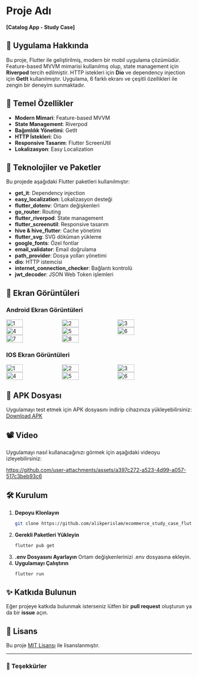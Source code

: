 # Proje Adı
**[Catalog App - Study Case]**

## 📱 Uygulama Hakkında
Bu proje, Flutter ile geliştirilmiş, modern bir mobil uygulama çözümüdür. Feature-based MVVM mimarisi kullanılmış olup, state management için **Riverpod** tercih edilmiştir. HTTP istekleri için **Dio** ve dependency injection için **GetIt** kullanılmıştır. Uygulama, 6 farklı ekranı ve çeşitli özellikleri ile zengin bir deneyim sunmaktadır.

## 🎯 Temel Özellikler
- **Modern Mimari**: Feature-based MVVM
- **State Management**: Riverpod
- **Bağımlılık Yönetimi**: GetIt
- **HTTP İstekleri**: Dio
- **Responsive Tasarım**: Flutter ScreenUtil
- **Lokalizasyon**: Easy Localization

## 🚀 Teknolojiler ve Paketler
Bu projede aşağıdaki Flutter paketleri kullanılmıştır:

- **get_it**: Dependency injection
- **easy_localization**: Lokalizasyon desteği
- **flutter_dotenv**: Ortam değişkenleri
- **go_router**: Routing
- **flutter_riverpod**: State management
- **flutter_screenutil**: Responsive tasarım
- **hive & hive_flutter**: Cache yönetimi
- **flutter_svg**: SVG döküman yükleme
- **google_fonts**: Özel fontlar
- **email_validator**: Email doğrulama
- **path_provider**: Dosya yolları yönetimi
- **dio**: HTTP istemcisi
- **internet_connection_checker**: Bağlantı kontrolü
- **jwt_decoder**: JSON Web Token işlemleri

## 📸 Ekran Görüntüleri
### Android Ekran Görüntüleri
<div style="display: flex; flex-wrap: wrap;">
    <img src="https://github.com/alikperislam/alikperislam/tree/main/catalog_app_assets/android/1.jpg" alt = "1" style="width: 30%;">
    <img src="https://github.com/alikperislam/alikperislam/tree/main/catalog_app_assets/android/2.jpg" alt = "2" style="width: 30%;">
    <img src="https://github.com/alikperislam/alikperislam/tree/main/catalog_app_assets/android/3.jpg" alt = "3" style="width: 30%;">
    <img src="https://github.com/alikperislam/alikperislam/tree/main/catalog_app_assets/android/4.jpg" alt = "4" style="width: 30%;">
    <img src="https://github.com/alikperislam/alikperislam/tree/main/catalog_app_assets/android/5.jpg" alt = "5" style="width: 30%;">
    <img src="https://github.com/alikperislam/alikperislam/tree/main/catalog_app_assets/android/6.jpg" alt = "6" style="width: 30%;">
    <img src="https://github.com/alikperislam/alikperislam/tree/main/catalog_app_assets/android/7.jpg" alt = "7" style="width: 30%;">
    <img src="https://github.com/alikperislam/alikperislam/tree/main/catalog_app_assets/android/8.jpg" alt = "8" style="width: 30%;">
</div>

### IOS Ekran Görüntüleri
<div style="display: flex; flex-wrap: wrap;">
    <img src="https://github.com/alikperislam/alikperislam/tree/main/catalog_app_assets/ios/1.png" alt = "1" style="width: 30%;">
    <img src="https://github.com/alikperislam/alikperislam/tree/main/catalog_app_assets/ios/2.png" alt = "2" style="width: 30%;">
    <img src="https://github.com/alikperislam/alikperislam/tree/main/catalog_app_assets/ios/3.png" alt = "3" style="width: 30%;">
    <img src="https://github.com/alikperislam/alikperislam/tree/main/catalog_app_assets/ios/4.png" alt = "4" style="width: 30%;">
    <img src="https://github.com/alikperislam/alikperislam/tree/main/catalog_app_assets/ios/5.png" alt = "5" style="width: 30%;">
    <img src="https://github.com/alikperislam/alikperislam/tree/main/catalog_app_assets/ios/6.png" alt = "6" style="width: 30%;">
</div>


## 📂 APK Dosyası
Uygulamayı test etmek için APK dosyasını indirip cihazınıza yükleyebilirsiniz:
[Download APK](https://github.com/alikperislam/alikperislam/blob/main/catalog_app_assets/app-release.apk)

## 📽️ Video  
Uygulamayı nasıl kullanacağınızı görmek için aşağıdaki videoyu izleyebilirsiniz:  


https://github.com/user-attachments/assets/a397c272-a523-4d99-a057-517c3beb93c6





## 🛠️ Kurulum
1. **Depoyu Klonlayın**
   ```bash
   git clone https://github.com/alikperislam/ecommerce_study_case_flutter_mvvm_riverpod.git
   ```
2. **Gerekli Paketleri Yükleyin**
   ```bash
   flutter pub get
   ```
3. **.env Dosyasını Ayarlayın**
   Ortam değişkenlerinizi .env dosyasına ekleyin.
4. **Uygulamayı Çalıştırın**
   ```bash
   flutter run
   ```

## ✨ Katkıda Bulunun
Eğer projeye katkıda bulunmak isterseniz lütfen bir **pull request** oluşturun ya da bir **issue** açın.

## 📜 Lisans
Bu proje [MIT Lisansı](LICENSE) ile lisanslanmıştır.

---

### 👏 Teşekkürler

